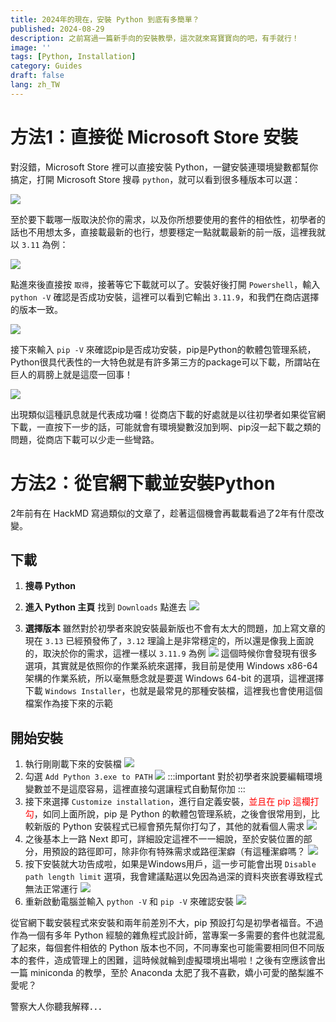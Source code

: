 ```yaml
---
title: 2024年的現在，安裝 Python 到底有多簡單？
published: 2024-08-29
description: 之前寫過一篇新手向的安裝教學，這次就來寫寶寶向的吧，有手就行！
image: ''
tags: [Python, Installation]
category: Guides
draft: false 
lang: zh_TW
---
```


# 方法1：直接從 Microsoft Store 安裝

對沒錯，Microsoft Store 裡可以直接安裝 Python，一鍵安裝連環境變數都幫你搞定，打開 Microsoft Store 搜尋 `python`，就可以看到很多種版本可以選：

![](1.png)

至於要下載哪一版取決於你的需求，以及你所想要使用的套件的相依性，初學者的話也不用想太多，直接載最新的也行，想要穩定一點就載最新的前一版，這裡我就以 `3.11` 為例：

![](2.png)

點進來後直接按 `取得`，接著等它下載就可以了。安裝好後打開 `Powershell`，輸入 `python -V` 確認是否成功安裝，這裡可以看到它輸出 `3.11.9`，和我們在商店選擇的版本一致。

![](3.png)

接下來輸入 `pip -V` 來確認pip是否成功安裝，pip是Python的軟體包管理系統，Python很具代表性的一大特色就是有許多第三方的package可以下載，所謂站在巨人的肩膀上就是這麼一回事！

![](4.png)

出現類似這種訊息就是代表成功囉！從商店下載的好處就是以往初學者如果從官網下載，一直按下一步的話，可能就會有環境變數沒加到啊、pip沒一起下載之類的問題，從商店下載可以少走一些彎路。

# 方法2：從官網下載並安裝Python

2年前有在 HackMD 寫過類似的文章了，趁著這個機會再載載看過了2年有什麼改變。

## 下載

1. **搜尋 Python**

2. **進入 Python 主頁** 找到 `Downloads` 點進去
![](5.png)

3. **選擇版本** 雖然對於初學者來說安裝最新版也不會有太大的問題，加上寫文章的現在 `3.13` 已經預發佈了，`3.12` 理論上是非常穩定的，所以還是像我上面說的，取決於你的需求，這裡一樣以 `3.11.9` 為例
![](6.png)
這個時候你會發現有很多選項，其實就是依照你的作業系統來選擇，我目前是使用 Windows x86-64 架構的作業系統，所以毫無懸念就是要選 Windows 64-bit 的選項，這裡選擇下載 `Windows Installer`，也就是最常見的那種安裝檔，這裡我也會使用這個檔案作為接下來的示範

## 開始安裝

1. 執行剛剛載下來的安裝檔
![](7.png)
2. 勾選 `Add Python 3.exe to PATH`
![](8.png)
:::important
對於初學者來說要編輯環境變數並不是這麼容易，這裡直接勾選讓程式自動幫你加
:::
3. 接下來選擇 `Customize installation`，進行自定義安裝，<font color = red>並且在 pip 這欄打勾</font>，如同上面所說，pip 是 Python 的軟體包管理系統，之後會很常用到，比較新版的 Python 安裝程式已經會預先幫你打勾了，其他的就看個人需求
![](9.png)
4. 之後基本上一路 Next 即可，詳細設定這裡不一一細說，至於安裝位置的部分，用預設的路徑即可，除非你有特殊需求或路徑潔癖（有這種潔癖嗎？
![](10.png)
5. 按下安裝就大功告成啦，如果是Windows用戶，這一步可能會出現 `Disable path length limit` 選項，我會建議點選以免因為過深的資料夾嵌套導致程式無法正常運行
![](11.png)
6. 重新啟動電腦並輸入 `python -V` 和 `pip -V` 來確認安裝
![](12.png)

從官網下載安裝程式來安裝和兩年前差別不大，pip 預設打勾是初學者福音。不過作為一個有多年 Python 經驗的雜魚程式設計師，當專案一多需要的套件也就混亂了起來，每個套件相依的 Python 版本也不同，不同專案也可能需要相同但不同版本的套件，造成管理上的困難，這時候就輪到虛擬環境出場啦！之後有空應該會出一篇 miniconda 的教學，至於 Anaconda 太肥了我不喜歡，嬌小可愛的酪梨誰不愛呢？

警察大人你聽我解釋．．．
